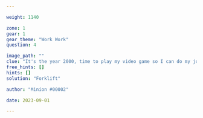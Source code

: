 ```yaml
---

weight: 1140

zone: 1
gear: 1
gear_theme: "Work Work"
question: 4

image_path: ""
clue: "It's the year 2000, time to play my video game so I can do my job as a ▯ ▯ ▯ ▯ ▯ ▯ ▯ ▯  driver in the year 1986."
free_hints: []
hints: []
solution: "Forklift"

author: "Minion #00002"

date: 2023-09-01

---
```


